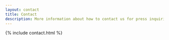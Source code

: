 ```yaml
---
layout: contact
title: Contact
description: More information about how to contact us for press inquiries or general concerns.
---
```

{% include contact.html %}
